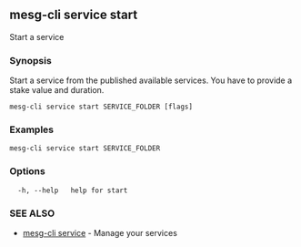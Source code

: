 ## mesg-cli service start

Start a service

### Synopsis

Start a service from the published available services. You have to provide a stake value and duration.

```
mesg-cli service start SERVICE_FOLDER [flags]
```

### Examples

```
mesg-cli service start SERVICE_FOLDER
```

### Options

```
  -h, --help   help for start
```

### SEE ALSO

* [mesg-cli service](mesg-cli_service.md)	 - Manage your services

